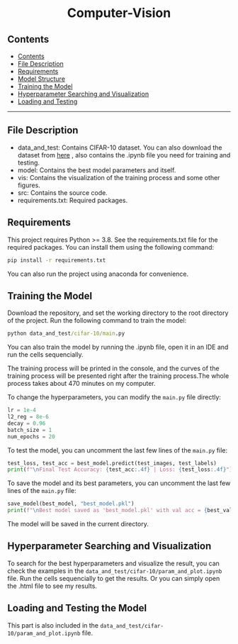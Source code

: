 <h1 align="center">Computer-Vision</h1>

## Contents
- [Contents](#contents)
- [File Description](#file-description)
- [Requirements](#requirements)
- [Model Structure](#structure)
- [Training the Model](#training-the-model)
- [Hyperparameter Searching and Visualization](#hyperparameter-searching-and-vis)
- [Loading and Testing](#loading-and-testing)

***

## File Description
- data_and_test: Contains CIFAR-10 dataset. You can also download the dataset from [here](https://www.cs.toronto.edu/~kriz/cifar-100-python.tar.gz) , also contains the .ipynb file you need for training and testing.
- model: Contains the best model parameters and itself.
- vis: Contains the visualization of the training process and some other figures.
- src: Contains the source code.
- requirements.txt: Required packages.



## Requirements
This project requires Python >= 3.8. See the requirements.txt file for the required packages. You can install them using the following command:

```cmd
pip install -r requirements.txt
```

You can also run the project using anaconda for convenience.

## Training the Model
Download the repository, and set the working directory to the root directory of the project. Run the following command to train the model:

```cmd
python data_and_test/cifar-10/main.py
```
You can also train the model by running the .ipynb file, open it in an IDE and run the cells sequencially.

The training process will be printed in the console, and the curves of the training process will be presented right after the training process.The whole process takes about 470 minutes on my computer.

To change the hyperparameters, you can modify the `main.py` file directly:

```python
lr = 1e-4
l2_reg = 8e-6
decay = 0.96
batch_size = 1
num_epochs = 20
```

To test the model, you can uncomment the last few lines of the `main.py` file:

```python
test_loss, test_acc = best_model.predict(test_images, test_labels)
print(f"\nFinal Test Accuracy: {test_acc:.4f} | Loss: {test_loss:.4f}")
```

To save the model and its best parameters, you can uncomment the last few lines of the `main.py` file:

```python
save_model(best_model, "best_model.pkl")
print(f"\nBest model saved as 'best_model.pkl' with val acc = {best_val_acc:.4f}")
```

The model will be saved in the current directory.

## Hyperparameter Searching and Visualization
To search for the best hyperparameters and visualize the result, you can check the examples in the `data_and_test/cifar-10/param_and_plot.ipynb` file. Run the cells sequencially to get the results. Or you can simply open the .html file to see my results.


## Loading and Testing the Model
This part is also included in the  `data_and_test/cifar-10/param_and_plot.ipynb` file.
